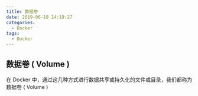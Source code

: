 ```yaml
---
title: 数据卷
date: 2019-06-18 14:19:27
categories:
  - Docker
tags:
  - Docker
---
```


## 数据卷 ( Volume )

在 Docker 中，通过这几种方式进行数据共享或持久化的文件或目录，我们都称为数据卷 ( Volume )
